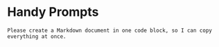 # Handy Prompts
`Please create a Markdown document in one code block, so I can copy everything at once.`
